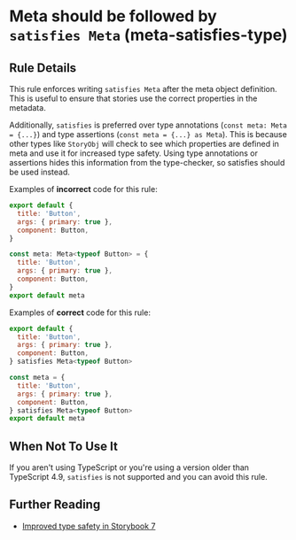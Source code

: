 # Meta should be followed by `satisfies Meta` (meta-satisfies-type)

<!-- RULE-CATEGORIES:START -->
<!-- RULE-CATEGORIES:END -->

## Rule Details

This rule enforces writing `satisfies Meta` after the meta object definition. This is useful to ensure that stories use the correct properties in the metadata.

Additionally, `satisfies` is preferred over type annotations (`const meta: Meta = {...}`) and type assertions (`const meta = {...} as Meta`). This is because other types like `StoryObj` will check to see which properties are defined in meta and use it for increased type safety. Using type annotations or assertions hides this information from the type-checker, so satisfies should be used instead.

Examples of **incorrect** code for this rule:

```js
export default {
  title: 'Button',
  args: { primary: true },
  component: Button,
}

const meta: Meta<typeof Button> = {
  title: 'Button',
  args: { primary: true },
  component: Button,
}
export default meta
```

Examples of **correct** code for this rule:

```js
export default {
  title: 'Button',
  args: { primary: true },
  component: Button,
} satisfies Meta<typeof Button>

const meta = {
  title: 'Button',
  args: { primary: true },
  component: Button,
} satisfies Meta<typeof Button>
export default meta
```

## When Not To Use It

If you aren't using TypeScript or you're using a version older than TypeScript 4.9, `satisfies` is not supported and you can avoid this rule.

## Further Reading

- [Improved type safety in Storybook 7](https://storybook.js.org/blog/improved-type-safety-in-storybook-7/?ref=storybookblog.ghost.io)
